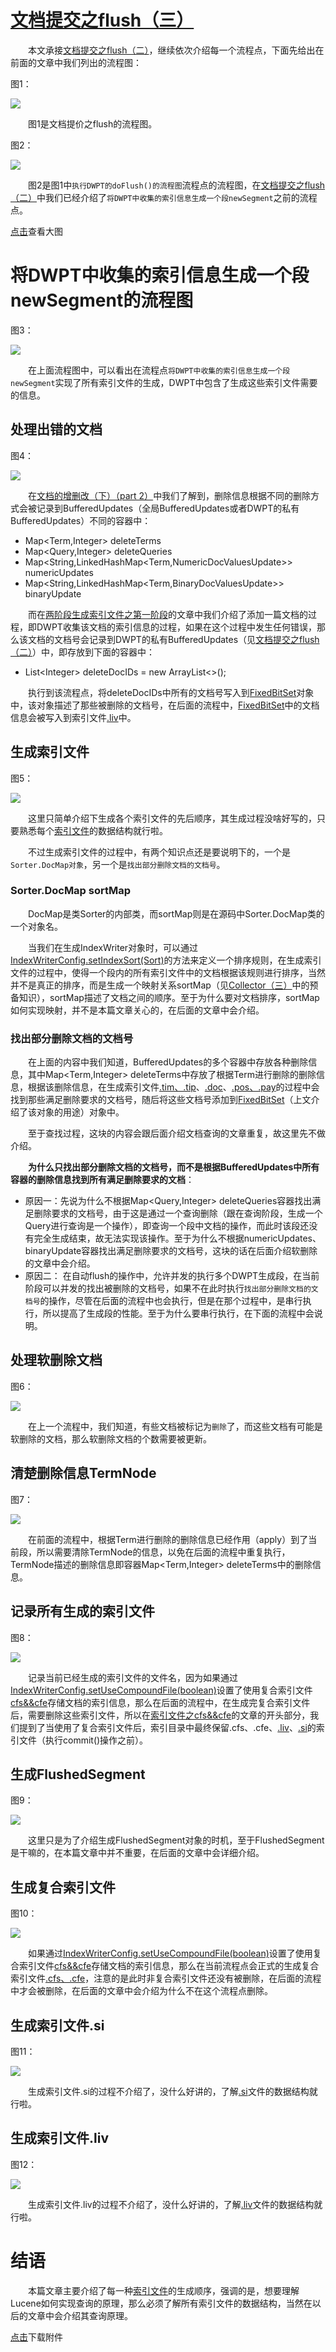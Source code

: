 # [文档提交之flush（三）](https://www.amazingkoala.com.cn/Lucene/Index/)

&emsp;&emsp;本文承接[文档提交之flush（二）](https://www.amazingkoala.com.cn/Lucene/Index/2019/0718/75.html)，继续依次介绍每一个流程点，下面先给出在前面的文章中我们列出的流程图：

图1：

<img src="http://www.amazingkoala.com.cn/uploads/lucene/index/文档提交/文档提交之flush（三）/1.png">

&emsp;&emsp;图1是文档提价之flush的流程图。

图2：

<img src="http://www.amazingkoala.com.cn/uploads/lucene/index/文档提交/文档提交之flush（三）/2.png">

&emsp;&emsp;图2是图1中`执行DWPT的doFlush()的流程图`流程点的流程图，在[文档提交之flush（二）](https://www.amazingkoala.com.cn/Lucene/Index/2019/0718/75.html)中我们已经介绍了`将DWPT中收集的索引信息生成一个段newSegment`之前的流程点。

[点击](http://www.amazingkoala.com.cn/uploads/lucene/index/文档提交/文档提交之flush（三）/将dwpt中收集的索引信息生成一个段newsegment的流程图.html)查看大图

# 将DWPT中收集的索引信息生成一个段newSegment的流程图

图3：

<img src="http://www.amazingkoala.com.cn/uploads/lucene/index/文档提交/文档提交之flush（三）/3.png">

&emsp;&emsp;在上面流程图中，可以看出在流程点`将DWPT中收集的索引信息生成一个段newSegment`实现了所有索引文件的生成，DWPT中包含了生成这些索引文件需要的信息。

## 处理出错的文档

图4：

<img src="http://www.amazingkoala.com.cn/uploads/lucene/index/文档提交/文档提交之flush（三）/4.png">

&emsp;&emsp;在[文档的增删改（下）（part 2）](https://www.amazingkoala.com.cn/Lucene/Index/2019/0704/71.html)中我们了解到，删除信息根据不同的删除方式会被记录到BufferedUpdates（全局BufferedUpdates或者DWPT的私有BufferedUpdates）不同的容器中：

- Map<Term,Integer> deleteTerms 
- Map<Query,Integer> deleteQueries
- Map<String,LinkedHashMap<Term,NumericDocValuesUpdate>> numericUpdates
- Map<String,LinkedHashMap<Term,BinaryDocValuesUpdate>> binaryUpdate

&emsp;&emsp;而在[两阶段生成索引文件之第一阶段](https://www.amazingkoala.com.cn/Lucene/Index/2019/0521/61.html)的文章中我们介绍了添加一篇文档的过程，即DWPT收集该文档的索引信息的过程，如果在这个过程中发生任何错误，那么该文档的文档号会记录到DWPT的私有BufferedUpdates（见[文档提交之flush（二）](https://www.amazingkoala.com.cn/Lucene/Index/2019/0718/75.html)）中，即存放到下面的容器中：

- List&lt;Integer&gt; deleteDocIDs = new ArrayList<>();

&emsp;&emsp;执行到该流程点，将deleteDocIDs中所有的文档号写入到[FixedBitSet](https://www.amazingkoala.com.cn/Lucene/gongjulei/2019/0404/45.html)对象中，该对象描述了那些被删除的文档号，在后面的流程中，[FixedBitSet](https://www.amazingkoala.com.cn/Lucene/gongjulei/2019/0404/45.html)中的文档信息会被写入到索引文件[.liv](https://www.amazingkoala.com.cn/Lucene/suoyinwenjian/2019/0425/54.html)中。

## 生成索引文件

图5：

<img src="http://www.amazingkoala.com.cn/uploads/lucene/index/文档提交/文档提交之flush（三）/5.png">

&emsp;&emsp;这里只简单介绍下生成各个索引文件的先后顺序，其生成过程没啥好写的，只要熟悉每个[索引文件](https://www.amazingkoala.com.cn/Lucene/suoyinwenjian/)的数据结构就行啦。

&emsp;&emsp;不过生成索引文件的过程中，有两个知识点还是要说明下的，一个是`Sorter.DocMap对象`，另一个是`找出部分删除文档的文档号`。

### Sorter.DocMap sortMap

&emsp;&emsp;DocMap是类Sorter的内部类，而sortMap则是在源码中Sorter.DocMap类的一个对象名。

&emsp;&emsp;当我们在生成IndexWriter对象时，可以通过[IndexWriterConfig.setIndexSort(Sort)](https://github.com/LuXugang/Lucene-7.5.0/blob/master/solr-7.5.0/lucene/core/src/java/org/apache/lucene/index/IndexWriterConfig.java)的方法来定义一个排序规则，在生成索引文件的过程中，使得一个段内的所有索引文件中的文档根据该规则进行排序，当然并不是真正的排序，而是生成一个映射关系sortMap（见[Collector（三）](https://www.amazingkoala.com.cn/Lucene/Search/2019/0814/84.html)中的预备知识），sortMap描述了文档之间的顺序。至于为什么要对文档排序，sortMap如何实现映射，并不是本篇文章关心的，在后面的文章中会介绍。

### 找出部分删除文档的文档号

&emsp;&emsp;在上面的内容中我们知道，BufferedUpdates的多个容器中存放各种删除信息，其中Map<Term,Integer> deleteTerms中存放了根据Term进行删除的删除信息，根据该删除信息，在生成索引文件[.tim、.tip](https://www.amazingkoala.com.cn/Lucene/suoyinwenjian/2019/0401/43.html)、[.doc](https://www.amazingkoala.com.cn/Lucene/suoyinwenjian/2019/0324/42.html)、[.pos、.pay](https://www.amazingkoala.com.cn/Lucene/suoyinwenjian/2019/0324/41.html)的过程中会找到那些满足删除要求的文档号，随后将这些文档号添加到[FixedBitSet](https://www.amazingkoala.com.cn/Lucene/gongjulei/2019/0404/45.html)（上文介绍了该对象的用途）对象中。

&emsp;&emsp;至于查找过程，这块的内容会跟后面介绍文档查询的文章重复，故这里先不做介绍。

&emsp;&emsp;**为什么只找出部分删除文档的文档号，而不是根据BufferedUpdates中所有容器的删除信息找到所有满足删除要求的文档**：

- 原因一：先说为什么不根据Map<Query,Integer> deleteQueries容器找出满足删除要求的文档号，由于这是通过一个查询删除（跟在查询阶段，生成一个Query进行查询是一个操作），即查询一个段中文档的操作，而此时该段还没有完全生成结束，故无法实现该操作。至于为什么不根据numericUpdates、binaryUpdate容器找出满足删除要求的文档号，这块的话在后面介绍软删除的文章中会介绍。
- 原因二： 在自动flush的操作中，允许并发的执行多个DWPT生成段，在当前阶段可以并发的找出被删除的文档号，如果不在此时执行`找出部分删除文档的文档号`的操作，尽管在后面的流程中也会执行，但是在那个过程中，是串行执行，所以提高了生成段的性能。至于为什么要串行执行，在下面的流程中会说明。

## 处理软删除文档

图6：

<img src="http://www.amazingkoala.com.cn/uploads/lucene/index/文档提交/文档提交之flush（三）/6.png">

&emsp;&emsp;在上一个流程中，我们知道，有些文档被标记为`删除`了，而这些文档有可能是软删除的文档，那么软删除文档的个数需要被更新。

## 清楚删除信息TermNode

图7：

<img src="http://www.amazingkoala.com.cn/uploads/lucene/index/文档提交/文档提交之flush（三）/7.png">

&emsp;&emsp;在前面的流程中，根据Term进行删除的删除信息已经作用（apply）到了当前段，所以需要清除TermNode的信息，以免在后面的流程中重复执行，TermNode描述的删除信息即容器Map<Term,Integer> deleteTerms中的删除信息。

## 记录所有生成的索引文件

图8：

<img src="http://www.amazingkoala.com.cn/uploads/lucene/index/文档提交/文档提交之flush（三）/8.png">

&emsp;&emsp;记录当前已经生成的索引文件的文件名，因为如果通过[IndexWriterConfig.setUseCompoundFile(boolean)](https://github.com/LuXugang/Lucene-7.5.0/blob/master/solr-7.5.0/lucene/core/src/java/org/apache/lucene/index/IndexWriterConfig.java)设置了使用复合索引文件[cfs&&cfe](https://www.amazingkoala.com.cn/Lucene/suoyinwenjian/2019/0710/73.html)存储文档的索引信息，那么在后面的流程中，在生成完复合索引文件后，需要删除这些索引文件，所以在[索引文件之cfs&&cfe](https://www.amazingkoala.com.cn/Lucene/suoyinwenjian/2019/0710/73.html)的文章的开头部分，我们提到了当使用了复合索引文件后，索引目录中最终保留.cfs、.cfe、[.liv](https://www.amazingkoala.com.cn/Lucene/suoyinwenjian/2019/0425/54.html)、[.si](https://www.amazingkoala.com.cn/Lucene/suoyinwenjian/2019/0605/63.html)的索引文件（执行commit()操作之前）。

## 生成FlushedSegment

图9：

<img src="http://www.amazingkoala.com.cn/uploads/lucene/index/文档提交/文档提交之flush（三）/9.png">

&emsp;&emsp;这里只是为了介绍生成FlushedSegment对象的时机，至于FlushedSegment是干嘛的，在本篇文章中并不重要，在后面的文章中会详细介绍。

## 生成复合索引文件

图10：

<img src="http://www.amazingkoala.com.cn/uploads/lucene/index/文档提交/文档提交之flush（三）/10.png">

&emsp;&emsp;如果通过[IndexWriterConfig.setUseCompoundFile(boolean)](https://github.com/LuXugang/Lucene-7.5.0/blob/master/solr-7.5.0/lucene/core/src/java/org/apache/lucene/index/IndexWriterConfig.java)设置了使用复合索引文件[cfs&&cfe](https://www.amazingkoala.com.cn/Lucene/suoyinwenjian/2019/0710/73.html)存储文档的索引信息，那么在当前流程点会正式的生成复合索引文件[.cfs、.cfe](https://www.amazingkoala.com.cn/Lucene/suoyinwenjian/2019/0710/73.html)，注意的是此时非复合索引文件还没有被删除，在后面的流程中才会被删除，在后面的文章中会介绍为什么不在这个流程点删除。

## 生成索引文件.si

图11：

<img src="http://www.amazingkoala.com.cn/uploads/lucene/index/文档提交/文档提交之flush（三）/11.png">

&emsp;&emsp;生成索引文件.si的过程不介绍了，没什么好讲的，了解[.si](https://www.amazingkoala.com.cn/Lucene/suoyinwenjian/2019/0605/63.html)文件的数据结构就行啦。

## 生成索引文件.liv

图12：

<img src="http://www.amazingkoala.com.cn/uploads/lucene/index/文档提交/文档提交之flush（三）/12.png">

&emsp;&emsp;生成索引文件.liv的过程不介绍了，没什么好讲的，了解[.liv](https://www.amazingkoala.com.cn/Lucene/suoyinwenjian/2019/0425/54.html)文件的数据结构就行啦。

# 结语

&emsp;&emsp;本篇文章主要介绍了每一种[索引文件](https://www.amazingkoala.com.cn/Lucene/suoyinwenjian/)的生成顺序，强调的是，想要理解Lucene如何实现查询的原理，那么必须了解所有索引文件的数据结构，当然在以后的文章中会介绍其查询原理。

[点击](http://www.amazingkoala.com.cn/attachment/Lucene/Index/文档提交/文档提交之flush（三）/文档提交之flush（三）.zip)下载附件


